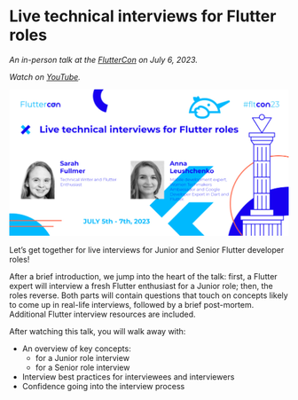 # Live technical interviews for Flutter roles

*An in-person talk at the [FlutterCon](https://fluttercon.dev/anna-leushchenko/) on July 6, 2023.*

*Watch on [YouTube](https://youtu.be/BGqF0kvJsi0).*

![](images/cover_image.png)

Let’s get together for live interviews for Junior and Senior Flutter developer roles!

After a brief introduction, we jump into the heart of the talk: first, a Flutter expert will interview a fresh Flutter enthusiast for a Junior role; then, the roles reverse. Both parts will contain questions that touch on concepts likely to come up in real-life interviews, followed by a brief post-mortem. Additional Flutter interview resources are included.

After watching this talk, you will walk away with:
* An overview of key concepts:
  * for a Junior role interview
  * for a Senior role interview
* Interview best practices for interviewees and interviewers
* Confidence going into the interview process
